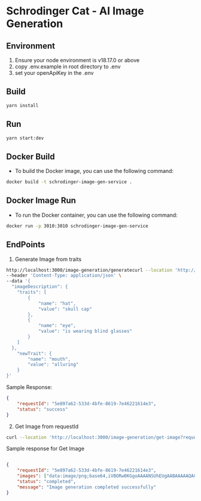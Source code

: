# Schrodinger Cat - AI Image Generation 

## Environment

1. Ensure your node environment is v18.17.0 or above
2. copy .env.example in root directory to .env
3. set your openApiKey in the .env

## Build

```sh
yarn install
```

## Run

```sh
yarn start:dev
```

## Docker Build

- To build the Docker image, you can use the following command:

```sh
docker build -t schrodinger-image-gen-service .
```

## Docker Image Run


- To run the Docker container, you can use the following command:


```sh
docker run -p 3010:3010 schrodinger-image-gen-service
```

## EndPoints

1. Generate Image from traits

```sh
http://localhost:3000/image-generation/generatecurl --location 'http://localhost:3000/image-generation/generate' \
--header 'Content-Type: application/json' \
--data '{
  "imageDescription": {
    "traits": [
        {
            "name": "hat",
            "value": "skull cap"
        },
        {
            "name": "eye",
            "value": "is wearing blind glasses"
        }
    ]
  },
    "newTrait": {
        "name": "mouth",
        "value": "alluring"
    }
}'
```

Sample Response:

```json
{
    "requestId": "5e897a62-533d-4bfe-8619-7e46221614e3",
    "status": "success"
}
```

2. Get Image from requestId

```sh
curl --location 'http://localhost:3000/image-generation/get-image?requestId=5e897a62-533d-4bfe-8619-7e46221614e3'
```

Sample response for Get Image

```json

{
    "requestId": "5e897a62-533d-4bfe-8619-7e46221614e3",
    "images": ["data:image/png;base64,iVBORw0KGgoAAAANSUhEUgAABAAAAAQACAIAAADwf7zUAAA552NhQlgAADnnanVtYgAAAB5qdW1kYzJwYQARABCAAACqADibcQNjMnBhAAAAOcFqdW1iAAAAR2p1bWRjMm1hABEAEIAAAKoAOJtxA3Vybjp1dWlkOjY4YzAyM2E0LThlNWQtNDg4ZS05NGFkLWI1Mzg5NTM0MDg5MgAAAAGhanVtYgAAAClqdW1kYzJhcwARABCAAACqADibcQNjMnBhLmFzc2VydGlvbnMAAAAAxWp1bWIAAAAmanVtZGNib3IAEQAQgAAAqgA4m3EDYzJwYS5hY3Rpb2...."],
    "status": "completed",
    "message": "Image generation completed successfully"
}
```


